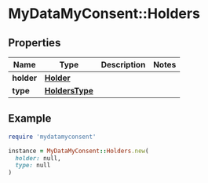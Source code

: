 # MyDataMyConsent::Holders

## Properties

| Name | Type | Description | Notes |
| ---- | ---- | ----------- | ----- |
| **holder** | [**Holder**](Holder.md) |  |  |
| **type** | [**HoldersType**](HoldersType.md) |  |  |

## Example

```ruby
require 'mydatamyconsent'

instance = MyDataMyConsent::Holders.new(
  holder: null,
  type: null
)
```

